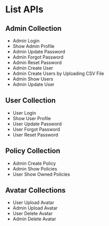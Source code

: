 # List APIs

## Admin Collection
- Admin Login
- Show Admin Profile
- Admin Update Password
- Admin Forgot Password
- Admin Reset Password
- Admin Create User
- Admin Create Users by Uploading CSV File
- Admin Show Users
- Admin Update User

## User Collection
- User Login
- Show User Profile
- User Update Password
- User Forgot Password
- User Reset Password

## Policy Collection
- Admin Create Policy
- Admin Show Policies
- User Show Owned Policies

## Avatar Collections
- User Upload Avatar
- Admin Upload Avatar
- User Delete Avatar
- Admin Delete Avatar